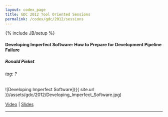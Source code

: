 ```yaml
---
layout: codex_page
title: GDC 2012 Tool Oriented Sessions
permalink: /codex/gdc/2012/sessions
---
```

{% include JB/setup %}

#### Developing Imperfect Software: How to Prepare for Development Pipeline Failure
##### Ronald Pieket
###### tag: ?
![Developing Imperfect Software]({{ site.url }}/assets/gdc/2012/Developing_Imperfect_Software.jpg)

[Video](http://www.gdcvault.com/play/1015531/Developing-Imperfect-Software-How-to) |
[Slides](http://www.gdcvault.com/play/1015318/Developing-Imperfect-Software-How-to)

------


